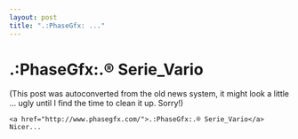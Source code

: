 ```yaml
---
layout: post
title: ".:PhaseGfx: ..."
---
```

<h1>.:PhaseGfx:.® Serie_Vario</h1>
(This post was autoconverted from the old news system,
it might look a little ... ugly until I find the time
to clean it up.
Sorry!)

    <a href="http://www.phasegfx.com/">.:PhaseGfx:.® Serie_Vario</a>
    Nicer...
    

